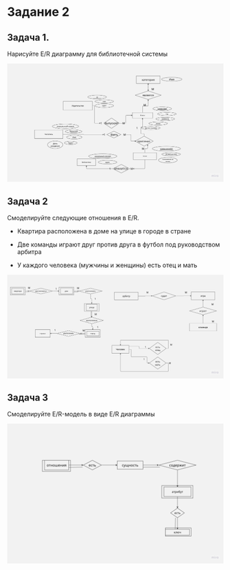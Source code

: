 # Задание 2

## Задача 1.

Нарисуйте E/R диаграмму для библиотечной системы

![](/img/hw2_1.jpg)

## Задача 2

Смоделируйте следующие отношения в E/R.

  *  Квартира расположена в доме на улице в городе в стране

  *  Две команды играют друг против друга в футбол под руководством арбитра

  *  У каждого человека (мужчины и женщины) есть отец и мать

![](/img/hw2_2.jpg)

## Задача 3

Смоделируйте E/R-модель в виде E/R диаграммы

![](/img/hw2_3.jpg)
